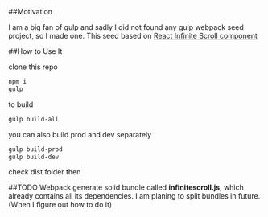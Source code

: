 ##Motivation

I am a big fan of gulp and sadly I did not found any gulp webpack seed project, so I made one.
This seed based on [React Infinite Scroll component](https://github.com/lapanoid/react-infinite-scroll)

##How to Use It

clone this repo

```bash
npm i
gulp
```

to build
```bash
gulp build-all
```
you can also build prod and dev separately

```bash
gulp build-prod
gulp build-dev
```
check dist folder then

##TODO
Webpack generate solid bundle called **infinitescroll.js**, which already contains all its dependencies. 
I am planing to split bundles in future. (When I figure out how to do it)





